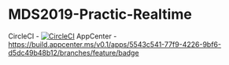 # MDS2019-Practic-Realtime


CircleCI - [![CircleCI](https://circleci.com/gh/vovasokoll/MDS2019-Practic-Realtime.svg?style=svg)](https://circleci.com/gh/vovasokoll/MDS2019-Practic-Realtime)
AppCenter - https://build.appcenter.ms/v0.1/apps/5543c541-77f9-4226-9bf6-d5dc49b48b12/branches/feature/badge